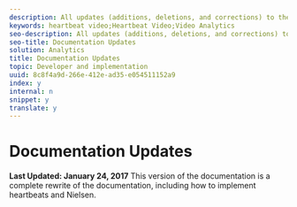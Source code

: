 ```yaml
---
description: All updates (additions, deletions, and corrections) to the Measuring Video in Adobe Analytics using Video Heartbeat Users Guide, by date.
keywords: heartbeat video;Heartbeat Video;Video Analytics
seo-description: All updates (additions, deletions, and corrections) to the Measuring Video in Adobe Analytics using Video Heartbeat Users Guide, by date.
seo-title: Documentation Updates
solution: Analytics
title: Documentation Updates
topic: Developer and implementation
uuid: 8c8f4a9d-266e-412e-ad35-e054511152a9
index: y
internal: n
snippet: y
translate: y
---
```


# Documentation Updates

**Last Updated: January 24, 2017** 
This version of the documentation is a complete rewrite of the documentation, including how to implement heartbeats and Nielsen.
